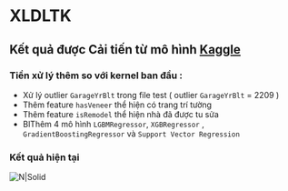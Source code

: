 # XLDLTK
## Kết quả được Cải tiến từ mô hình [Kaggle](https://www.kaggle.com/masumrumi/a-detailed-regression-guide-with-house-pricing)

### Tiền xử lý thêm so với kernel ban đầu :
 - Xử lý outlier `GarageYrBlt` trong file test ( outlier `GarageYrBlt` = 2209 )
 - Thêm feature `hasVeneer` thể hiện có trang trí tường
 - Thêm feature `isRemodel` thể hiện nhà đã được tu sửa
 - BlThêm 4 mô hình `LGBMRegressor`, `XGBRegressor` , `GradientBoostingRegressor` và `Support Vector Regression`
### Kết quả hiện tại
![N|Solid](https://scontent.fhan2-4.fna.fbcdn.net/v/t1.15752-9/78491117_1210931639296645_4294536699758772224_n.png?_nc_cat=103&_nc_ohc=qwg7_kLBZt8AQmoKef3vN92p-7f5Kb7Wuu3kYnxLVBaSopnjVXBxR9EnQ&_nc_ht=scontent.fhan2-4.fna&oh=051fcb0be81a7aaf12d380a19bbce423&oe=5E43BEAB)

